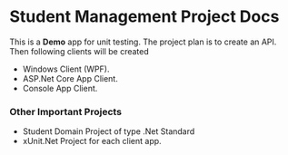 # Student Management Project Docs
This is a **Demo** app for unit testing. The project plan is to create an API.
Then following clients will be created 
 - Windows Client (WPF).
 - ASP.Net Core App Client.
 - Console App Client.

 ### Other Important Projects
 - Student Domain Project of type .Net Standard
 - xUnit.Net Project for each client app.
 
